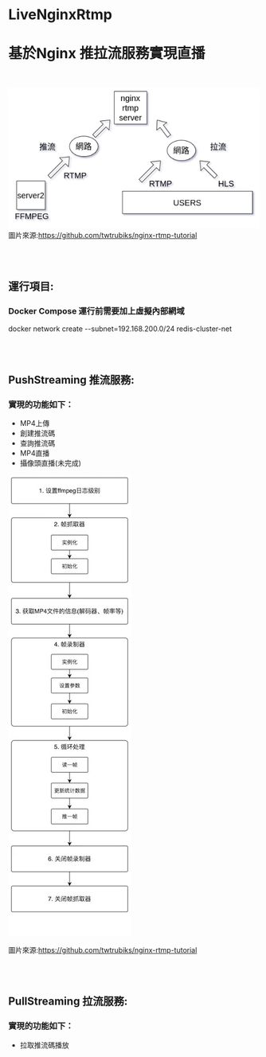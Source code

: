 # LiveNginxRtmp

# 基於Nginx 推拉流服務實現直播

<br />

![image](https://raw.githubusercontent.com/lzz0826/LiveNginxRtmp/main/img/m2.png)
圖片來源:https://github.com/twtrubiks/nginx-rtmp-tutorial

<br />
<br />

## 運行項目:
### Docker Compose 運行前需要加上虛擬內部網域
docker network create --subnet=192.168.200.0/24 redis-cluster-net<br />

<br />
<br />

## PushStreaming 推流服務:
### 實現的功能如下：
- MP4上傳<br />
- 創建推流碼<br />
- 查詢推流碼<br />
- MP4直播<br />
- 攝像頭直播(未完成)<br />


![image](https://raw.githubusercontent.com/lzz0826/LiveNginxRtmp/main/img/m1.jpg)

圖片來源:https://github.com/twtrubiks/nginx-rtmp-tutorial

<br />
<br />

## PullStreaming 拉流服務:
### 實現的功能如下：
- 拉取推流碼播放<br />


